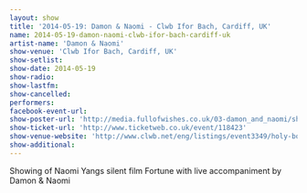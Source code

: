 ```yaml
---
layout: show
title: '2014-05-19: Damon & Naomi - Clwb Ifor Bach, Cardiff, UK'
name: 2014-05-19-damon-naomi-clwb-ifor-bach-cardiff-uk
artist-name: 'Damon & Naomi'
show-venue: 'Clwb Ifor Bach, Cardiff, UK'
show-setlist: 
show-date: 2014-05-19
show-radio: 
show-lastfm: 
show-cancelled: 
performers: 
facebook-event-url: 
show-poster-url: 'http://media.fullofwishes.co.uk/03-damon_and_naomi/show_assets/2014-05-19/20140519-damon-and-naomo-clwb-ifor-bach.jpg'
show-ticket-url: 'http://www.ticketweb.co.uk/event/118423'
show-venue-website: 'http://www.clwb.net/eng/listings/event3349/holy-boredom-presents.html'
show-additional: 
---
```

Showing of Naomi Yangs silent film Fortune with live accompaniment by Damon & Naomi